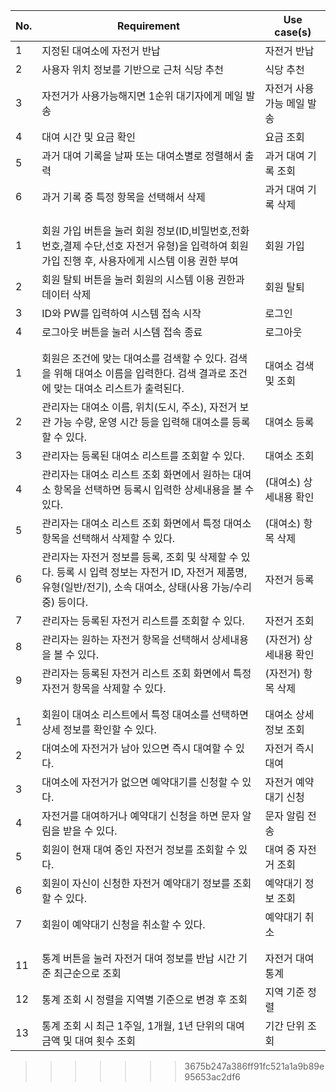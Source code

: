 |No. |Requirement                         |Use case(s)                   |
|--- |---                                 |---                           |
|1|지정된 대여소에 자전거 반납|자전거 반납|
|2|사용자 위치 정보를 기반으로 근처 식당 추천|식당 추천|
|3|자전거가 사용가능해지면 1순위 대기자에게 메일 발송|자전거 사용 가능 메일 발송|
|4|대여 시간 및 요금 확인|요금 조회|
|5|과거 대여 기록을 날짜 또는 대여소별로 정렬해서 출력|과거 대여 기록 조회|
|6|과거 기록 중 특정 항목을 선택해서 삭제|과거 대여 기록 삭제|
| | |
| | |
|1|회원 가입 버튼을 눌러 회원 정보(ID,비밀번호,전화번호,결제 수단,선호 자전거 유형)을 입력하여 회원가입 진행 후, 사용자에게 시스템 이용 권한 부여|회원 가입|
|2|회원 탈퇴 버튼을 눌러 회원의 시스템 이용 권한과 데이터 삭제|회원 탈퇴|
|3|ID와 PW를 입력하여 시스템 접속 시작|로그인|
|4|로그아웃 버튼을 눌러 시스템 접속 종료|로그아웃|
| | |
| | |
|1| 회원은 조건에 맞는 대여소를 검색할 수 있다. 검색을 위해 대여소 이름을 입력한다. 검색 결과로 조건에 맞는 대여소 리스트가 출력된다.  |   대여소 검색 및 조회 |
|2| 관리자는 대여소 이름, 위치(도시, 주소), 자전거 보관 가능 수량, 운영 시간 등을 입력해 대여소를 등록할 수 있다.  | 대여소 등록 |
|3| 관리자는 등록된 대여소 리스트를 조회할 수 있다.  | 대여소 조회 |
|4| 관리자는 대여소 리스트 조회 화면에서 원하는 대여소 항목을 선택하면 등록시 입력한 상세내용을 볼 수 있다.  | (대여소) 상세내용 확인 |
|5| 관리자는 대여소 리스트 조회 화면에서 특정 대여소 항목을 선택해서 삭제할 수 있다.  | (대여소) 항목 삭제 |
|6| 관리자는 자전거 정보를 등록, 조회 및 삭제할 수 있다. 등록 시 입력 정보는 자전거 ID, 자전거 제품명, 유형(일반/전기), 소속 대여소, 상태(사용 가능/수리 중) 등이다. | 자전거 등록 |
|7| 관리자는 등록된 자전거 리스트를 조회할 수 있다.  | 자전거 조회 |
|8| 관리자는 원하는 자전거 항목을 선택해서 상세내용을 볼 수 있다.  | (자전거) 상세내용 확인 |
|9| 관리자는 등록된 자전거 리스트 조회 화면에서 특정 자전거 항목을 삭제할 수 있다.  | (자전거) 항목 삭제 |
| | |
| | |
|1|회원이 대여소 리스트에서 특정 대여소를 선택하면 상세 정보를 확인할 수 있다.|대여소 상세정보 조회|
|2|대여소에 자전거가 남아 있으면 즉시 대여할 수 있다.|자전거 즉시 대여|
|3|대여소에 자전거가 없으면 예약대기를 신청할 수 있다.|자전거 예약대기 신청|
|4|자전거를 대여하거나 예약대기 신청을 하면 문자 알림을 받을 수 있다.|문자 알림 전송|
|5|회원이 현재 대여 중인 자전거 정보를 조회할 수 있다.|대여 중 자전거 조회|
|6|회원이 자신이 신청한 자전거 예약대기 정보를 조회할 수 있다.|예약대기 정보 조회|
|7|회원이 예약대기 신청을 취소할 수 있다.|예약대기 취소|
| | |
| | |
|11  |통계 버튼을 눌러 자전거 대여 정보를 반납 시간 기준 최근순으로 조회|자전거 대여 통계|
|12  |통계 조회 시 정렬을 지역별 기준으로 변경 후 조회|지역 기준 정렬         |
|13  |통계 조회 시 최근 1주일, 1개월, 1년 단위의 대여 금액 및 대여 횟수 조회| 기간 단위 조회|
>>>>>>> 3675b247a386ff91fc521a1a9b89e95653ac2df6
